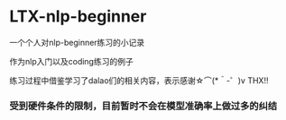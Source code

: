 # LTX-nlp-beginner
一个个人对nlp-beginner练习的小记录

作为nlp入门以及coding练习的例子

练习过程中借鉴学习了dalao们的相关内容，表示感谢☆⌒(*＾-゜)v THX!!

### 受到硬件条件的限制，目前暂时不会在模型准确率上做过多的纠结
